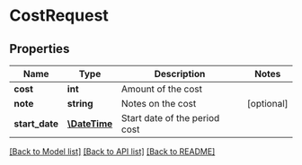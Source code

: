 # CostRequest

## Properties

Name | Type | Description | Notes
------------ | ------------- | ------------- | -------------
**cost** | **int** | Amount of the cost | 
**note** | **string** | Notes on the cost | [optional] 
**start_date** | [**\DateTime**](\DateTime.md) | Start date of the period cost | 

[[Back to Model list]](../README.md#documentation-for-models) [[Back to API list]](../README.md#documentation-for-api-endpoints) [[Back to README]](../README.md)
